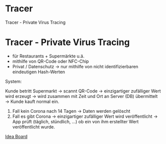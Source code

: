 # Tracer
Tracer - Private Virus Tracing


# Tracer - Private Virus Tracing

- für Restaurants + Supermärkte u.ä.
- mithilfe von QR-Code oder NFC-Chip
- Privat / Datenschutz → nur mithilfe von nicht identifizierbaren eindeutigen Hash-Werten

System:

Kunde betritt Supermarkt → scannt QR-Code → einzigartiger zufälliger Wert wird erzeugt → wird zusammen mit Zeit und Ort an Server (DB) übermittelt → Kunde kauft normal ein.

1. Fall kein Corona nach 14 Tagen → Daten werden gelöscht
2. Fall es gibt Corona → einzigartiger zufälliger Wert wird veröffentlicht → App prüft (täglich, stündlich, ...) ob ein von ihm erstellter Wert veröffentlicht wurde. 

[Idea Board](https://www.notion.so/f75ccf3cb28f4bdab2c50ad35035d255)
